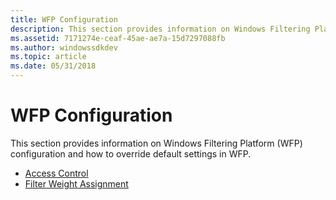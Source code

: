 ```yaml
---
title: WFP Configuration
description: This section provides information on Windows Filtering Platform (WFP) configuration and how to override default settings in WFP.
ms.assetid: 7171274e-ceaf-45ae-ae7a-15d7297088fb
ms.author: windowssdkdev
ms.topic: article
ms.date: 05/31/2018
---
```


# WFP Configuration

This section provides information on Windows Filtering Platform (WFP) configuration and how to override default settings in WFP.

-   [Access Control](access-control.md)
-   [Filter Weight Assignment](filter-weight-assignment.md)

 

 





